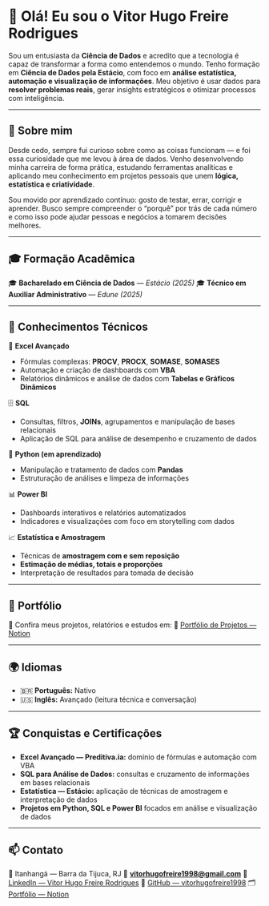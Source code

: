 # 👋 Olá! Eu sou o Vitor Hugo Freire Rodrigues

Sou um entusiasta da **Ciência de Dados** e acredito que a tecnologia é capaz de transformar a forma como entendemos o mundo. Tenho formação em **Ciência de Dados pela Estácio**, com foco em **análise estatística, automação e visualização de informações**.
Meu objetivo é usar dados para **resolver problemas reais**, gerar insights estratégicos e otimizar processos com inteligência.

---

## 🎯 Sobre mim

Desde cedo, sempre fui curioso sobre como as coisas funcionam — e foi essa curiosidade que me levou à área de dados.
Venho desenvolvendo minha carreira de forma prática, estudando ferramentas analíticas e aplicando meu conhecimento em projetos pessoais que unem **lógica, estatística e criatividade**.

Sou movido por aprendizado contínuo: gosto de testar, errar, corrigir e aprender. Busco sempre compreender o “porquê” por trás de cada número e como isso pode ajudar pessoas e negócios a tomarem decisões melhores.

---

## 🎓 Formação Acadêmica

🎓 **Bacharelado em Ciência de Dados** — *Estácio (2025)*
🎓 **Técnico em Auxiliar Administrativo** — *Edune (2025)*

---

## 🧠 Conhecimentos Técnicos

📗 **Excel Avançado**

* Fórmulas complexas: **PROCV**, **PROCX**, **SOMASE**, **SOMASES**
* Automação e criação de dashboards com **VBA**
* Relatórios dinâmicos e análise de dados com **Tabelas e Gráficos Dinâmicos**

🗄️ **SQL**

* Consultas, filtros, **JOINs**, agrupamentos e manipulação de bases relacionais
* Aplicação de SQL para análise de desempenho e cruzamento de dados

🐍 **Python (em aprendizado)**

* Manipulação e tratamento de dados com **Pandas**
* Estruturação de análises e limpeza de informações

📊 **Power BI**

* Dashboards interativos e relatórios automatizados
* Indicadores e visualizações com foco em storytelling com dados

📈 **Estatística e Amostragem**

* Técnicas de **amostragem com e sem reposição**
* **Estimação de médias, totais e proporções**
* Interpretação de resultados para tomada de decisão

---

## 🧩 Portfólio

📁 Confira meus projetos, relatórios e estudos em:
🔗 [Portfólio de Projetos — Notion](https://miniature-collard-2d0.notion.site/2556e0b82afb80c480a5cbc704c29348?v=2556e0b82afb80d4959f000c0495b6f2)

---

## 🌍 Idiomas

* 🇧🇷 **Português:** Nativo
* 🇺🇸 **Inglês:** Avançado (leitura técnica e conversação)

---

## 🏆 Conquistas e Certificações

* **Excel Avançado — Preditiva.ia:** domínio de fórmulas e automação com VBA
* **SQL para Análise de Dados:** consultas e cruzamento de informações em bases relacionais
* **Estatística — Estácio:** aplicação de técnicas de amostragem e interpretação de dados
* **Projetos em Python, SQL e Power BI** focados em análise e visualização de dados

---

## 📫 Contato

📍 Itanhangá — Barra da Tijuca, RJ
📧 **[vitorhugofreire1998@gmail.com](mailto:vitorhugofreire1998@gmail.com)**
💼 [LinkedIn — Vitor Hugo Freire Rodrigues](https://www.linkedin.com/in/vitor-hugo-freire-rodrigues-939330201)
📂 [GitHub — vitorhugofreire1998](https://github.com/vitorhugofreire1998-cmd)
🗂️ [Portfólio — Notion](https://miniature-collard-2d0.notion.site/2556e0b82afb80c480a5cbc704c29348?v=2556e0b82afb80d4959f000c0495b6f2)

